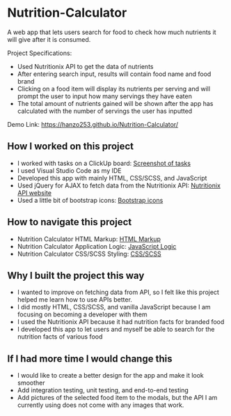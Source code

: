 # Nutrition-Calculator

A web app that lets users search for food to check how much nutrients it will give after it is consumed.

Project Specifications:

- Used Nutritionix API to get the data of nutrients
- After entering search input, results will contain food name and food brand
- Clicking on a food item will display its nutrients per serving and will prompt the user to input how many servings they have eaten
- The total amount of nutrients gained will be shown after the app has calculated with the number of servings the user has inputted

Demo Link: https://hanzo253.github.io/Nutrition-Calculator/

## How I worked on this project

- I worked with tasks on a ClickUp board: [Screenshot of tasks](https://lensdump.com/a/giQox)
- I used Visual Studio Code as my IDE
- Developed this app with mainly HTML, CSS/SCSS, and JavaScript
- Used jQuery for AJAX to fetch data from the Nutritionix API: [Nutritionix API website](https://www.nutritionix.com/business/api)
- Used a little bit of bootstrap icons: [Bootstrap icons](https://icons.getbootstrap.com/)

## How to navigate this project

- Nutrition Calculator HTML Markup: [HTML Markup](https://github.com/Hanzo253/Nutrition-Calculator/blob/main/index.html)
- Nutrition Calculator Application Logic: [JavaScript Logic](https://github.com/Hanzo253/Nutrition-Calculator/blob/main/main.js)
- Nutrition Calculator CSS/SCSS Styling: [CSS/SCSS](https://github.com/Hanzo253/Nutrition-Calculator/blob/main/styles.scss)

## Why I built the project this way

- I wanted to improve on fetching data from API, so I felt like this project helped me learn how to use APIs better.
- I did mostly HTML, CSS/SCSS, and vanilla JavaScript because I am focusing on becoming a developer with them
- I used the Nutritionix API because it had nutrition facts for branded food
- I developed this app to let users and myself be able to search for the nutrition facts of various food

## If I had more time I would change this

- I would like to create a better design for the app and make it look smoother
- Add integration testing, unit testing, and end-to-end testing
- Add pictures of the selected food item to the modals, but the API I am currently using does not come with any images that work.
